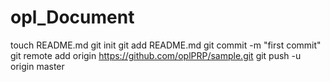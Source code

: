 # opl_Document
touch README.md
git init
git add README.md
git commit -m "first commit"
git remote add origin https://github.com/oplPRP/sample.git
git push -u origin master
